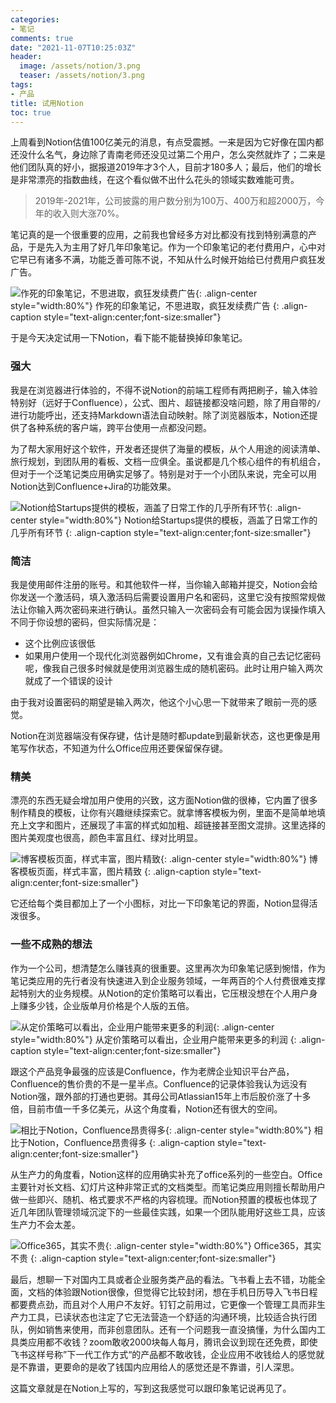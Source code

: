 ```yaml
---
categories:
- 笔记
comments: true
date: "2021-11-07T10:25:03Z"
header:
  image: /assets/notion/3.png
  teaser: /assets/notion/3.png
tags:
- 产品
title: 试用Notion
toc: true
---
```


上周看到Notion估值100亿美元的消息，有点受震撼。一来是因为它好像在国内都还没什么名气，身边除了青南老师还没见过第二个用户，怎么突然就炸了；二来是他们团队真的好小，据报道2019年才3个人，目前才180多人；最后，他们的增长是非常漂亮的指数曲线，在这个看似做不出什么花头的领域实数难能可贵。

> 2019年-2021年，公司披露的用户数分别为100万、400万和超2000万，今年的收入则大涨70%。

笔记真的是一个很重要的应用，之前我也曾经多方对比都没有找到特别满意的产品，于是先入为主用了好几年印象笔记。作为一个印象笔记的老付费用户，心中对它早已有诸多不满，功能乏善可陈不说，不知从什么时候开始给已付费用户疯狂发广告。

![作死的印象笔记，不思进取，疯狂发续费广告](/assets/notion/1.png){: .align-center style="width:80%"}
作死的印象笔记，不思进取，疯狂发续费广告
{: .align-caption style="text-align:center;font-size:smaller"}

于是今天决定试用一下Notion，看下能不能替换掉印象笔记。

### 强大

我是在浏览器进行体验的，不得不说Notion的前端工程师有两把刷子，输入体验特别好（远好于Confluence），公式、图片、超链接都没啥问题，除了用自带的`/`进行功能呼出，还支持Markdown语法自动映射。除了浏览器版本，Notion还提供了各种系统的客户端，跨平台使用一点都没问题。

为了帮大家用好这个软件，开发者还提供了海量的模板，从个人用途的阅读清单、旅行规划，到团队用的看板、文档一应俱全。虽说都是几个核心组件的有机组合，但对于一个泛笔记类应用确实足够了。特别是对于一个小团队来说，完全可以用Notion达到Confluence+Jira的功能效果。

![Notion给Startups提供的模板，涵盖了日常工作的几乎所有环节](/assets/notion/2.png){: .align-center style="width:80%"}
Notion给Startups提供的模板，涵盖了日常工作的几乎所有环节
{: .align-caption style="text-align:center;font-size:smaller"}

### 简洁

我是使用邮件注册的账号。和其他软件一样，当你输入邮箱并提交，Notion会给你发送一个激活码，填入激活码后需要设置用户名和密码，这里它没有按照常规做法让你输入两次密码来进行确认。虽然只输入一次密码会有可能会因为误操作填入不同于你设想的密码，但实际情况是：

- 这个比例应该很低
- 如果用户使用一个现代化浏览器例如Chrome，又有谁会真的自己去记忆密码呢，像我自己很多时候就是使用浏览器生成的随机密码。此时让用户输入两次就成了一个错误的设计

由于我对设置密码的期望是输入两次，他这个小心思一下就带来了眼前一亮的感觉。

Notion在浏览器端没有保存键，估计是随时都update到最新状态，这也更像是用笔写作状态，不知道为什么Office应用还要保留保存键。

### 精美

漂亮的东西无疑会增加用户使用的兴致，这方面Notion做的很棒，它内置了很多制作精良的模板，让你有兴趣继续探索它。就拿博客模板为例，里面不是简单地填充上文字和图片，还展现了丰富的样式如加粗、超链接甚至图文混排。这里选择的图片美观度也很高，颜色丰富且红、绿对比明显。

![博客模板页面，样式丰富，图片精致](/assets/notion/3.png){: .align-center style="width:80%"}
博客模板页面，样式丰富，图片精致
{: .align-caption style="text-align:center;font-size:smaller"}

它还给每个类目都加上了一个小图标，对比一下印象笔记的界面，Notion显得活泼很多。

### 一些不成熟的想法

作为一个公司，想清楚怎么赚钱真的很重要。这里再次为印象笔记感到惋惜，作为笔记类应用的先行者没有快速进入到企业服务领域，一年两百的个人付费很难支撑起特别大的业务规模。从Notion的定价策略可以看出，它压根没想在个人用户身上赚多少钱，企业版单月价格是个人版的五倍。

![从定价策略可以看出，企业用户能带来更多的利润](/assets/notion/4.png){: .align-center style="width:80%"}
从定价策略可以看出，企业用户能带来更多的利润
{: .align-caption style="text-align:center;font-size:smaller"}

跟这个产品竞争最强的应该是Confluence，作为老牌企业知识平台产品，Confluence的售价贵的不是一星半点。Confluence的记录体验我认为远没有Notion强，跟外部的打通也更弱。其母公司Atlassian15年上市后股价涨了十多倍，目前市值一千多亿美元，从这个角度看，Notion还有很大的空间。

![相比于Notion，Confluence昂贵得多](/assets/notion/5.png){: .align-center style="width:80%"}
相比于Notion，Confluence昂贵得多
{: .align-caption style="text-align:center;font-size:smaller"}

从生产力的角度看，Notion这样的应用确实补充了office系列的一些空白。Office主要针对长文档、幻灯片这种非常正式的文档类型。而笔记类应用则擅长帮助用户做一些即兴、随机、格式要求不严格的内容梳理。而Notion预置的模板也体现了近几年团队管理领域沉淀下的一些最佳实践，如果一个团队能用好这些工具，应该生产力不会太差。

![Office365，其实不贵](/assets/notion/6.png){: .align-center style="width:80%"}
Office365，其实不贵
{: .align-caption style="text-align:center;font-size:smaller"}

最后，想聊一下对国内工具或者企业服务类产品的看法。飞书看上去不错，功能全面，文档的体验跟Notion很像，但觉得它比较封闭，想在手机日历导入飞书日程都要费点劲，而且对个人用户不友好。钉钉之前用过，它更像一个管理工具而非生产力工具，已读状态也注定了它无法营造一个舒适的沟通环境，比较适合执行团队，例如销售来使用，而非创意团队。还有一个问题我一直没搞懂，为什么国内工具类应用都不收钱？zoom敢收2000块每人每月，腾讯会议到现在还免费，即使飞书这样号称”下一代工作方式“的产品都不敢收钱，企业应用不收钱给人的感觉就是不靠谱，更要命的是收了钱国内应用给人的感觉还是不靠谱，引人深思。

这篇文章就是在Notion上写的，写到这我感觉可以跟印象笔记说再见了。